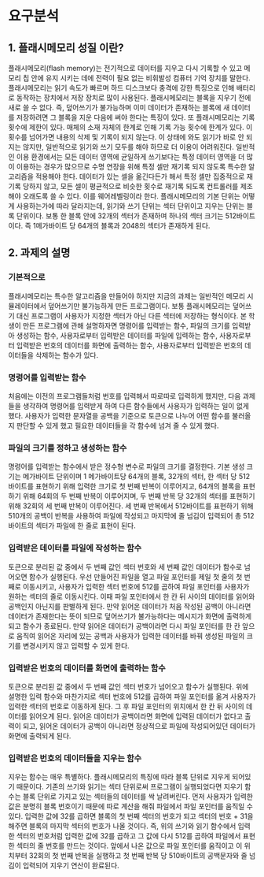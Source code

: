 # 요구분석 <Memory-simulator>

## 1. 플래시메모리 성질 이란?
플래시메모리(flash memory)는 전기적으로 데이터를 지우고 다시 기록할 수 있고 메모리 칩 안에 유지 시키는 데에 전력이 필요 없는 비휘발성 컴퓨터 기억 장치를 말한다. 플래시메모리는 읽기 속도가 빠르며 하드 디스크보다 충격에 강한 특징으로 인해 배터리로 동작하는 장치에서 저장 장치로 많이 사용된다. 플래시메모리는 블록을 지우기 전에 새로 쓸 수 없다. 즉, 덮어쓰기가 불가능하며 이미 데이터가 존재하는 블록에 새 데이터를 저장하려면 그 블록을 지운 다음에 써야 한다는 특징이 있다. 또 플래시메모리는 기록 횟수에 제한이 있다. 매체의 소재 자체의 한계로 인해 기록 가능 횟수에 한계가 있다. 이 횟수를 넘어가면 내용의 삭제 및 기록이 되지 않는다. 이 상태에 와도 읽기가 바로 안 되지는 않지만, 일반적으로 읽기와 쓰기 모두를 해야 하므로 더 이용이 어려워진다. 일반적인 이용 환경에서는 모든 데이터 영역에 균일하게 쓰기보다는 특정 데이터 영역을 더 많이 이용하는 경우가 많으므로 수명 연장을 위해 특정 셀만 재기록 되지 않도록 특수한 알고리즘을 적용해야 한다. 데이터가 있는 셀을 옮긴다든가 해서 특정 셀만 집중적으로 재기록 당하지 않고, 모든 셀이 평균적으로 비슷한 횟수로 재기록 되도록 컨트롤러를 제조해야 오래도록 쓸 수 있다. 이를 웨어레벨링이라 한다. 플래시메모리의 기본 단위는 어떻게 사용하는가에 따라 달라지는데, 읽기와 쓰기 단위는 섹터 단위이고 지우는 단위는 블록 단위이다. 보통 한 블록 안에 32개의 섹터가 존재하며 하나의 섹터 크기는 512바이트이다. 즉 1메가바이트 당 64개의 블록과 2048의 섹터가 존재하게 된다.

## 2. 과제의 설명
### 기본적으로
플래시메모리는 특수한 알고리즘을 만들어야 하지만 지금의 과제는 일반적인 메모리 시뮬레이터에서 덮어쓰기만 불가능하게 만든 프로그램이다. 보통 플래시메모리는 덮어쓰기 대신 프로그램이 사용자가 지정한 섹터가 아닌 다른 섹터에 저장하는 형식이다. 본 학생이 만든 프로그램에 관해 설명하자면 명령어를 입력받는 함수, 파일의 크기를 입력받아 생성하는 함수, 사용자로부터 입력받은 데이터를 파일에 입력하는 함수, 사용자로부터 입력받은 번호의 데이터를 화면에 출력하는 함수, 사용자로부터 입력받은 번호의 데이터들을 삭제하는 함수가 있다.

### 명령어를 입력받는 함수
처음에는 이전의 프로그램들처럼 번호를 입력해서 따로따로 입력하게 했지만, 다음 과제들을 생각하여 명령어를 입력받게 하여 다른 함수들에서 사용자가 입력하는 일이 없게 했다. 사용자가 입력한 문자열을 공백을 기준으로 토큰으로 나누어 어떤 함수를 불러올지 판단할 수 있게 했고 필요한 데이터들을 각 함수에 넘겨 줄 수 있게 했다. 

### 파일의 크기를 정하고 생성하는 함수
명령어를 입력받는 함수에서 받은 정수형 변수로 파일의 크기를 결정한다. 기본 생성 크기는 메가바이트 단위이며 1 메가바이트당 64개의 블록, 32개의 섹터, 한 섹터 당 512바이트를 표현하기 위해 입력한 크기로 첫 번째 반복이 이루어지고, 64개의 블록을 표현하기 위해 64회의 두 번째 반복이 이루어지며, 두 번째 반복 당 32개의 섹터를 표현하기 위해 32회의 세 번째 반복이 이루어진다. 세 번째 반복에서 512바이트를 표현하기 위해 510개의 공백이 반복을 사용하여 파일에 작성되고 마지막에 줄 넘김이 입력되어 총 512바이트의 섹터가 파일에 한 줄로 표현이 된다.

### 입력받은 데이터를 파일에 작성하는 함수
토큰으로 분리된 값 중에서 두 번째 값인 섹터 번호와 세 번째 값인 데이터가 함수로 넘어오면 함수가 실행된다. 우선 만들어진 파일을 열고 파일 포인터를 제일 첫 줄의 첫 번째로 이동시키고, 사용자가 입력한 섹터 번호에 512를 곱하여 파일 포인터를 사용자가 원하는 섹터의 줄로 이동시킨다. 이때 파일 포인터에서 한 칸 뒤 사이의 데이터를 읽어와 공백인지 아닌지를 판별하게 된다. 만약 읽어온 데이터가 처음 작성된 공백이 아니라면 데이터가 존재한다는 뜻이 되므로 덮어쓰기가 불가능하다는 메시지가 화면에 출력하게 되고 함수가 종료된다. 만약 읽어온 데이터가 공백이라면 다시 파일 포인터를 한 칸 앞으로 움직여 읽어온 자리에 있는 공백과 사용자가 입력한 데이터를 바꿔 생성된 파일의 크기를 변경시키지 않고 입력할 수 있게 한다.

### 입력받은 번호의 데이터를 화면에 출력하는 함수
토큰으로 분리된 값 중에서 두 번째 값인 섹터 번호가 넘어오고 함수가 실행된다. 위에 설명한 입력 함수와 마찬가지로 섹터 번호에 512를 곱하여 파일 포인터를 옮겨 사용자가 입력한 섹터의 번호로 이동하게 된다. 그 후 파일 포인터의 위치에서 한 칸 뒤 사이의 데이터를 읽어오게 된다. 읽어온 데이터가 공백이라면 화면에 입력된 데이터가 없다고 출력이 되고, 읽어온 데이터가 공백이 아니라면 정상적으로 파일에 작성되어있던 데이터가 화면에 출력되게 된다.

### 입력받은 번호의 데이터들을 지우는 함수
지우는 함수는 매우 특별하다. 플래시메모리의 특징에 따라 블록 단위로 지우게 되어있기 때문이다. 기존의 쓰기와 읽기는 섹터 단위로써 프로그램이 실행되었다면 지우기 함수는 블록 단위로 가지고 있는 섹터들의 데이터를 싹 날려버린다. 먼저 사용자가 입력한 값은 분명히 블록 번호이기 때문에 따로 계산을 해줘 파일에서 파일 포인터를 움직일 수 있다. 입력한 값에 32를 곱하면 블록의 첫 번째 섹터의 번호가 되고 섹터의 번호 + 31을 해주면 블록의 마지막 섹터의 번호가 나올 것이다. 즉, 위의 쓰기와 읽기 함수에서 입력한 섹터의 번호처럼 입력한 값에 32를 곱하고 그 값에 다시 512를 곱하여 파일에서 표현한 섹터의 줄 번호를 만드는 것이다. 앞에서 나온 값으로 파일 포인터를 움직이고 이 위치부터 32회의 첫 번째 반복을 실행하고 첫 번째 반복 당 510바이트의 공백문자와 줄 넘김이 입력되어 지우기 연산이 완료된다. 
